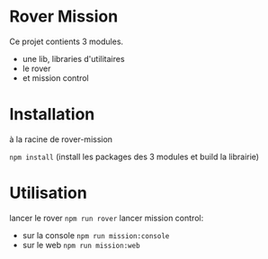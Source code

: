 # Rover Mission

Ce projet contients 3 modules.
 - une lib, libraries d'utilitaires
 - le rover
 - et mission control

# Installation

à la racine de rover-mission

`npm install` (install les packages des 3 modules et build la librairie)

# Utilisation

lancer le rover `npm run rover`
lancer mission control: 
 - sur la console `npm run mission:console`
 - sur le web `npm run mission:web`

